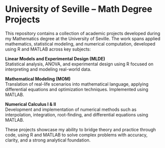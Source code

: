 # University of Seville – Math Degree Projects

This repository contains a collection of academic projects developed during my Mathematics degree at the University of Seville. The work spans applied mathematics, statistical modeling, and numerical computation,
developed using R and MATLAB across key subjects:

**Linear Models and Experimental Design (MLDE)**  
Statistical analysis, ANOVA, and experimental design using R focused on interpreting and modeling real-world data.

**Mathematical Modeling (MOM)**  
Translation of real-life scenarios into mathematical language, applying differential equations and optimization techniques. Implemented using MATLAB.

**Numerical Calculus I & II**  
Development and implementation of numerical methods such as interpolation, integration, root-finding, and differential equations using MATLAB.

These projects showcase my ability to bridge theory and practice through code, using R and MATLAB to solve complex problems with accuracy, clarity, and a strong analytical foundation.
